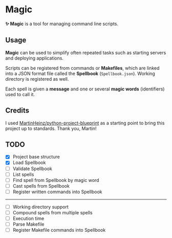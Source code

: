 # Magic

**✨ Magic** is a tool for managing command line scripts.

## Usage

**Magic** can be used to simplify often repeated tasks such as starting servers and deploying applications.

Scripts can be registered from commands or **Makefiles**, which are linked into a JSON format file called the **Spellbook** (`Spellbook.json`). Working directory is registered as well.

Each spell is given a **message** and one or several **magic words** (identifiers) used to call it.

## Credits

I used [MartinHeinz/python-project-blueprint](https://github.com/MartinHeinz/python-project-blueprint) as a starting point to bring this project up to standards. Thank you, Martin!

## TODO

* [X] Project base structure
* [X] Load Spellbook
* [ ] Validate Spellbook
* [ ] List spells
* [ ] Find spell from Spellbook by magic word
* [ ] Cast spells from Spellbook
* [ ] Register written commands into Spellbook

---

* [ ] Working directory support
* [ ] Compound spells from multiple spells
* [ ] Execution time
* [ ] Parse Makefile
* [ ] Register Makefile commands into Spellbook
